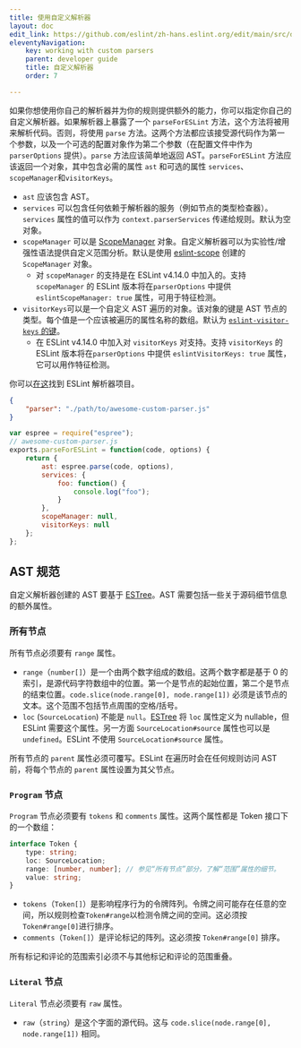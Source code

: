 ```yaml
---
title: 使用自定义解析器
layout: doc
edit_link: https://github.com/eslint/zh-hans.eslint.org/edit/main/src/developer-guide/working-with-custom-parsers.md
eleventyNavigation:
    key: working with custom parsers
    parent: developer guide
    title: 自定义解析器
    order: 7

---
```


如果你想使用你自己的解析器并为你的规则提供额外的能力，你可以指定你自己的自定义解析器。如果解析器上暴露了一个 `parseForESLint` 方法，这个方法将被用来解析代码。否则，将使用 `parse` 方法。这两个方法都应该接受源代码作为第一个参数，以及一个可选的配置对象作为第二个参数（在配置文件中作为 `parserOptions` 提供）。`parse` 方法应该简单地返回 AST。`parseForESLint` 方法应该返回一个对象，其中包含必需的属性 `ast` 和可选的属性 `services`、`scopeManager`和`visitorKeys`。

* `ast` 应该包含 AST。
* `services` 可以包含任何依赖于解析器的服务（例如节点的类型检查器）。`services` 属性的值可以作为 `context.parserServices` 传递给规则。默认为空对象。
* `scopeManager` 可以是 [ScopeManager](./scope-manager-interface) 对象。自定义解析器可以为实验性/增强性语法提供自定义范围分析。默认是使用 [eslint-scope](https://github.com/eslint/eslint-scope) 创建的`ScopeManager` 对象。
    * 对 `scopeManager` 的支持是在 ESLint v4.14.0 中加入的。支持 `scopeManager` 的 ESLint 版本将在`parserOptions` 中提供 `eslintScopeManager: true` 属性，可用于特征检测。
* `visitorKeys`可以是一个自定义 AST 遍历的对象。该对象的键是 AST 节点的类型。每个值是一个应该被遍历的属性名称的数组。默认为 [`eslint-visitor-keys` 的键](https://github.com/eslint/eslint-visitor-keys#evkkeys)。
    * 在 ESLint v4.14.0 中加入对 `visitorKeys` 对支持。支持 `visitorKeys` 的 ESLint 版本将在`parserOptions` 中提供 `eslintVisitorKeys: true` 属性，它可以用作特征检测。

你可以[在这](https://github.com/typescript-eslint/typescript-eslint)找到 ESLint 解析器项目。

```json
{
    "parser": "./path/to/awesome-custom-parser.js"
}
```

```javascript
var espree = require("espree");
// awesome-custom-parser.js
exports.parseForESLint = function(code, options) {
    return {
        ast: espree.parse(code, options),
        services: {
            foo: function() {
                console.log("foo");
            }
        },
        scopeManager: null,
        visitorKeys: null
    };
};

```

## AST 规范

自定义解析器创建的 AST 要基于 [ESTree](https://github.com/estree/estree)。AST 需要包括一些关于源码细节信息的额外属性。

### 所有节点

所有节点必须要有 `range` 属性。

* `range`（`number[]`）是一个由两个数字组成的数组。这两个数字都是基于 0 的索引，是源代码字符数组中的位置。第一个是节点的起始位置，第二个是节点的结束位置。`code.slice(node.range[0], node.range[1])` 必须是该节点的文本。这个范围不包括节点周围的空格/括号。
* `loc` (`SourceLocation`) 不能是 `null`。[ESTree](https://github.com/estree/estree/blob/25834f7247d44d3156030f8e8a2d07644d771fdb/es5.md#node-objects) 将 `loc` 属性定义为 nullable，但 ESLint 需要这个属性。另一方面 `SourceLocation#source` 属性也可以是 `undefined`。ESLint 不使用 `SourceLocation#source` 属性。

所有节点的 `parent` 属性必须可覆写。ESLint 在遍历时会在任何规则访问 AST 前，将每个节点的 `parent` 属性设置为其父节点。

### `Program` 节点

`Program` 节点必须要有 `tokens` 和 `comments` 属性。这两个属性都是 Token 接口下的一个数组：

```ts
interface Token {
    type: string;
    loc: SourceLocation;
    range: [number, number]; // 参见“所有节点”部分，了解“范围”属性的细节。
    value: string;
}
```

* `tokens`（`Token[]`）是影响程序行为的令牌阵列。令牌之间可能存在任意的空间，所以规则检查`Token#range`以检测令牌之间的空间。这必须按`Token#range[0]`进行排序。
* `comments`（`Token[]`）是评论标记的阵列。这必须按 `Token#range[0]` 排序。

所有标记和评论的范围索引必须不与其他标记和评论的范围重叠。

### `Literal` 节点

`Literal` 节点必须要有 `raw` 属性。

* `raw`（`string`）是这个字面的源代码。这与 `code.slice(node.range[0], node.range[1])` 相同。
